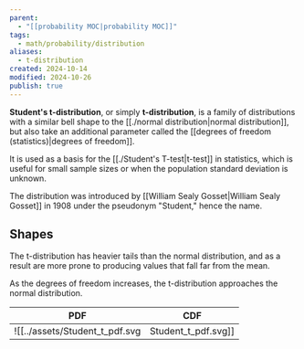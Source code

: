 ```yaml
---
parent:
  - "[[probability MOC|probability MOC]]"
tags:
  - math/probability/distribution
aliases:
  - t-distribution
created: 2024-10-14
modified: 2024-10-26
publish: true
---
```

**Student's t-distribution**, or simply **t-distribution**, is a family of distributions with a similar bell shape to the [[./normal distribution|normal distribution]], but also take an additional parameter called the [[degrees of freedom (statistics)|degrees of freedom]].

It is used as a basis for the [[./Student's T-test|t-test]] in statistics, which is useful for small sample sizes or when the population standard deviation is unknown.

The distribution was introduced by [[William Sealy Gosset|William Sealy Gosset]] in 1908 under the pseudonym "Student," hence the name.

## Shapes

The t-distribution has heavier tails than the normal distribution, and as a result are more prone to producing values that fall far from the mean.

As the degrees of freedom increases, the t-distribution approaches the normal distribution.

| PDF                    | CDF                    |
| ---------------------- | ---------------------- |
| ![[../assets/Student_t_pdf.svg|Student_t_pdf.svg]] | ![[../assets/Student_t_cdf.svg|Student_t_cdf.svg]] |



